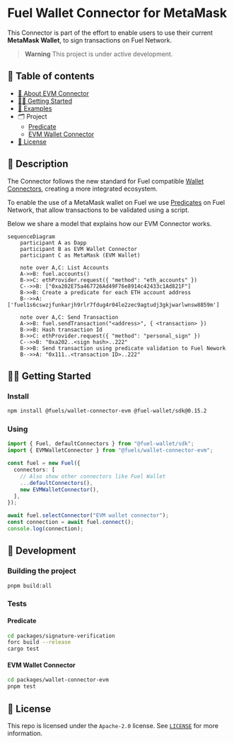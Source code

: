 # Fuel Wallet Connector for MetaMask

This Connector is part of the effort to enable users to use their current **MetaMask Wallet**,
to sign transactions on Fuel Network.

> **Warning**
> This project is under active development.

## 📗 Table of contents

- [📗 About EVM Connector](#📗-description)
- [🧑‍💻 Getting Started](#🧑‍💻-getting-started)
- [🧰 Examples](./examples/)
- 🗂️ Project
  - [Predicate](./packages/signature-verification/)
  - [EVM Wallet Connector](./packages/wallet-connector-evm/)
- [📜 License](#📜-license)

## 📗 Description

The Connector follows the new standard for Fuel compatible [Wallet Connectors](https://github.com/FuelLabs/fuels-wallet/wiki/Fuel-Wallet-Connectors), creating a more integrated ecosystem.

To enable the use of a MetaMask wallet on Fuel we use [Predicates](https://docs.fuel.network/docs/intro/glossary/#predicate) on Fuel Network, that allow transactions to be validated using a script.

Below we share a model that explains how our EVM Connector works.

```mermaid
sequenceDiagram
    participant A as Dapp
    participant B as EVM Wallet Connector
    participant C as MetaMask (EVM Wallet)

    note over A,C: List Accounts
    A->>B: fuel.accounts()
    B->>C: ethProvider.request({ "method": "eth_accounts" })
    C-->>B: ["0xa202E75a467726Ad49F76e8914c42433c1Ad821F"]
    B->>B: Create a predicate for each ETH account address
    B-->>A: ['fuel1s6cswzjfunkarjh9rlr7fdug4r04le2zec9agtudj3gkjwarlwnsw8859m']

    note over A,C: Send Transaction
    A->>B: fuel.sendTransaction("<address>", { <transaction> })
    B->>B: Hash transaction Id
    B->>C: ethProvider.request({ "method": "personal_sign" })
    C-->>B: "0xa202..<sign hash>..222"
    B->>B: Send transaction using predicate validation to Fuel Nework
    B-->>A: "0x111..<transaction ID>..222"
```

## 🧑‍💻 Getting Started

### Install

```sh
npm install @fuels/wallet-connector-evm @fuel-wallet/sdk@0.15.2
```

### Using

```ts
import { Fuel, defaultConnectors } from "@fuel-wallet/sdk";
import { EVMWalletConnector } from "@fuels/wallet-connector-evm";

const fuel = new Fuel({
  connectors: [
    // Also show other connectors like Fuel Wallet
    ...defaultConnectors(),
    new EVMWalletConnector(),
  ],
});

await fuel.selectConnector("EVM wallet connector");
const connection = await fuel.connect();
console.log(connection);
```

## 🚧 Development

### Building the project

```sh
pnpm build:all
```

### Tests

#### Predicate

```sh
cd packages/signature-verification
forc build --release
cargo test
```

#### EVM Wallet Connector

```sh
cd packages/wallet-connector-evm
pnpm test
```

## 📜 License

This repo is licensed under the `Apache-2.0` license. See [`LICENSE`](./LICENSE) for more information.
